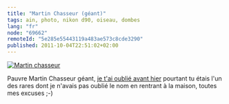 ```yaml
---
title: "Martin Chasseur (géant)"
tags: ain, photo, nikon d90, oiseau, dombes
lang: "fr"
node: "69662"
remoteId: "5e285e55443119a483ae573c8cde3290"
published: 2011-10-04T22:51:02+02:00
---
```

<a href="/images/martin-chasseur.jpg">![Martin chasseur](/images/660x/martin-chasseur.jpg)
</a>

Pauvre Martin Chasseur géant, [je t'ai oublié avant hier](/post/parc-des-oiseaux-de-villars-les-dombes) pourtant tu étais l'un des rares dont je n'avais pas oublié le nom en rentrant à la maison, toutes mes excuses ;-)

